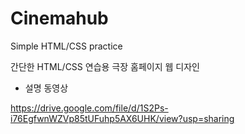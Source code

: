 # Cinemahub
Simple HTML/CSS practice

간단한 HTML/CSS 연습용 극장 홈페이지 웹 디자인

- 설명 동영상

https://drive.google.com/file/d/1S2Ps-i76EgfwnWZVp85tUFuhp5AX6UHK/view?usp=sharing
